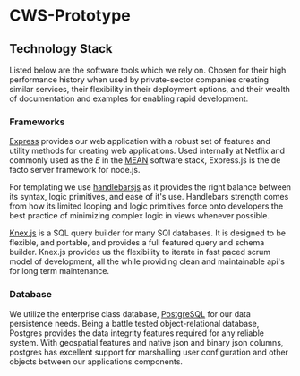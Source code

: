 # CWS-Prototype

## Technology Stack
Listed below are the software tools which we rely on. Chosen for their high performance history when used by private-sector companies creating similar services, their flexibility in their deployment options, and their wealth of documentation and examples for enabling rapid development.

### Frameworks
[Express](http://expressjs.com/) provides our web application with a robust set of features and utility methods for creating web applications. Used internally at Netflix and commonly used as the _E_ in the [MEAN](https://en.wikipedia.org/wiki/MEAN_(software_bundle)) software stack, Express.js is the de facto server framework for node.js.

For templating we use [handlebarsjs]() as it provides the right balance between its syntax, logic primitives, and ease of it's use. Handlebars strength comes from how its limited looping and logic primitives force onto developers the best practice of minimizing complex logic in views whenever possible.

[Knex.js](knexjs.org) is a SQL query builder for many SQl databases. It is designed to be flexible, and portable, and provides a full featured query and schema builder. Knex.js provides us the flexibility to iterate in fast paced scrum model of development, all the while providing clean and maintainable api's for long term maintenance.

### Database
We utilize the enterprise class database, [PostgreSQL](https://www.postgresql.org,) for our data persistence needs. Being a battle tested object-relational database, Postgres provides the data integrity features required for any reliable system. With geospatial features and native json and binary json columns, postgres has excellent support for marshalling user configuration and other objects between our applications components.

